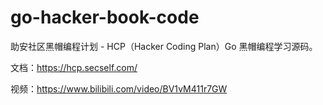 # go-hacker-book-code

助安社区黑帽编程计划 - HCP（Hacker Coding Plan）Go 黑帽编程学习源码。

文档：https://hcp.secself.com/

视频：https://www.bilibili.com/video/BV1vM411r7GW
